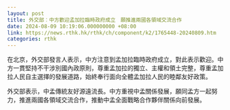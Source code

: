 ```yaml
---
layout: post
title: 外交部︰中方歡迎孟加拉臨時政府成立　願推進兩國各領域交流合作
date: 2024-08-09 10:19:06.000000000 +08:00
link: https://news.rthk.hk/rthk/ch/component/k2/1765448-20240809.htm
categories: rthk
---
```


在北京，外交部發言人表示，中方注意到孟加拉臨時政府成立，對此表示歡迎。中方一貫堅持不干涉別國內政原則，尊重孟加拉的獨立、主權和領土完整，尊重孟加拉人民自主選擇的發展道路，始終奉行面向全體孟加拉人民的睦鄰友好政策。

外交部表示，中孟傳統友好源遠流長。中方重視中孟關係發展，願同孟方一起努力，推進兩國各領域交流合作，推動中孟全面戰略合作夥伴關係向前發展。
